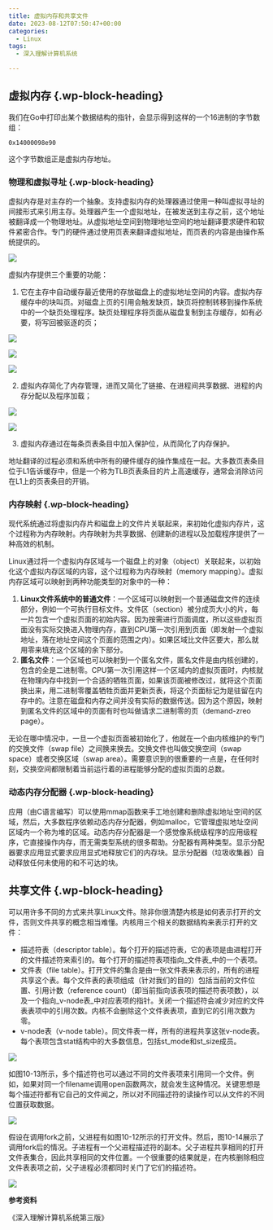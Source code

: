 ```yaml
---
title: 虚拟内存和共享文件
date: 2023-08-12T07:50:47+00:00
categories:
  - Linux
tags:
  - 深入理解计算机系统

---
```


## <span class="ez-toc-section" id="%E8%99%9A%E6%8B%9F%E5%86%85%E5%AD%98"></span>虚拟内存<span class="ez-toc-section-end"></span> {.wp-block-heading}

我们在Go中打印出某个数据结构的指针，会显示得到这样的一个16进制的字节数组：

<pre class="wp-block-code"><code class="">0x14000098e90</code></pre>

这个字节数组正是虚拟内存地址。

### <span class="ez-toc-section" id="%E7%89%A9%E7%90%86%E5%92%8C%E8%99%9A%E6%8B%9F%E5%AF%BB%E5%9D%80"></span>物理和虚拟寻址<span class="ez-toc-section-end"></span> {.wp-block-heading}

虚拟内存是对主存的一个抽象。支持虚拟内存的处理器通过使用一种叫虚拟寻址的间接形式来引用主存。处理器产生一个虚拟地址，在被发送到主存之前，这个地址被翻译成一个物理地址。从虚拟地址空间到物理地址空间的地址翻译要求硬件和软件紧密合作。专门的硬件通过使用页表来翻译虚拟地址，而页表的内容是由操作系统提供的。

![](image.png)

虚拟内存提供三个重要的功能：

1. 它在主存中自动缓存最近使用的存放磁盘上的虚拟地址空间的内容。虚拟内存缓存中的块叫页。对磁盘上页的引用会触发缺页，缺页将控制转移到操作系统中的一个缺页处理程序。缺页处理程序将页面从磁盘复制到主存缓存，如有必要，将写回被驱逐的页；

![](image-1.png)

![](image-2.png)

![](image-3.png)

2. 虚拟内存简化了内存管理，进而又简化了链接、在进程间共享数据、进程的内存分配以及程序加载；

![](image-4.png)

![](image-5.png)

3. 虚拟内存通过在每条页表条目中加入保护位，从而简化了内存保护。

地址翻译的过程必须和系统中所有的硬件缓存的操作集成在一起。大多数页表条目位于L1告诉缓存中，但是一个称为TLB页表条目的片上高速缓存，通常会消除访问在L1上的页表条目的开销。

### <span class="ez-toc-section" id="%E5%86%85%E5%AD%98%E6%98%A0%E5%B0%84"></span>内存映射<span class="ez-toc-section-end"></span> {.wp-block-heading}

现代系统通过将虚拟内存片和磁盘上的文件片关联起来，来初始化虚拟内存片，这个过程称为内存映射。内存映射为共享数据、创建新的进程以及加载程序提供了一种高效的机制。

Linux通过将一个虚拟内存区域与一个磁盘上的对象（object）关联起来，以初始化这个虚拟内存区域的内容，这个过程称为内存映射（memory mapping）。虚拟内存区域可以映射到两种功能类型的对象中的一种：

  1. **Linux文件系统中的普通文件**：一个区域可以映射到一个普通磁盘文件的连续部分，例如一个可执行目标文件。文件区（section）被分成页大小的片，每一片包含一个虚拟页面的初始内容。因为按需进行页面调度，所以这些虚拟页面没有实际交换进入物理内存，直到CPU第一次引用到页面（即发射一个虚拟地址，落在地址空间这个页面的范围之内）。如果区域比文件区要大，那么就用零来填充这个区域的余下部分。
  2. **匿名文件**：一个区域也可以映射到一个匿名文件，匿名文件是由内核创建的，包含的全是二进制零。CPU第一次引用这样一个区域内的虚拟页面时，内核就在物理内存中找到一个合适的牺牲页面，如果该页面被修改过，就将这个页面换出来，用二进制零覆盖牺牲页面并更新页表，将这个页面标记为是驻留在内存中的。注意在磁盘和内存之间并没有实际的数据传送。因为这个原因，映射到匿名文件的区域中的页面有时也叫做请求二进制零的页（demand-zreo page）。

无论在哪中情况中，一旦一个虚拟页面被初始化了，他就在一个由内核维护的专门的交换文件（swap file）之间换来换去。交换文件也叫做交换空间（swap space）或者交换区域（swap area）。需要意识到的很重要的一点是，在任何时刻，交换空间都限制着当前运行着的进程能够分配的虚拟页面的总数。

### <span class="ez-toc-section" id="%E5%8A%A8%E6%80%81%E5%86%85%E5%AD%98%E5%88%86%E9%85%8D%E5%99%A8"></span>动态内存分配器<span class="ez-toc-section-end"></span> {.wp-block-heading}

应用（由C语言编写）可以使用mmap函数来手工地创建和删除虚拟地址空间的区域，然后，大多数程序依赖动态内存分配器，例如malloc，它管理虚拟地址空间区域内一个称为堆的区域。动态内存分配器是一个感觉像系统级程序的应用级程序，它直接操作内存，而无需类型系统的很多帮助。分配器有两种类型。显示分配器要求应用显式要求应用显式地释放它们的内存块。显示分配器（垃圾收集器）自动释放任何未使用的和不可达的块。

## <span class="ez-toc-section" id="%E5%85%B1%E4%BA%AB%E6%96%87%E4%BB%B6"></span>共享文件<span class="ez-toc-section-end"></span> {.wp-block-heading}

可以用许多不同的方式来共享Linux文件。除非你很清楚内核是如何表示打开的文件，否则文件共享的概念相当难懂。内核用三个相关的数据结构来表示打开的文件：

  * 描述符表（descriptor table）。每个打开的描述符表，它的表项是由进程打开的文件描述符来索引的。每个打开的描述符表项指向_文件表_中的一个表项。
  * 文件表（file table）。打开文件的集合是由一张文件表来表示的，所有的进程共享这个表。每个文件表的表项组成（针对我们的目的）包括当前的文件位置、引用计数（reference count）（即当前指向该表项的描述符表项数），以及一个指向_v-node表_中对应表项的指针。关闭一个描述符会减少对应的文件表表项中的引用次数。内核不会删除这个文件表表项，直到它的引用次数为零。
  * v-node表（v-node table）。同文件表一样，所有的进程共享这张v-node表。每个表项包含stat结构中的大多数信息，包括st\_mode和st\_size成员。

![](image-6.png)

如图10-13所示，多个描述符也可以通过不同的文件表项来引用同一个文件。例如，如果对同一个filename调用open函数两次，就会发生这种情况。关键思想是每个描述符都有它自己的文件闻之，所以对不同描述符的读操作可以从文件的不同位置获取数据。

![](image-7.png)

假设在调用fork之前，父进程有如图10-12所示的打开文件。然后，图10-14展示了调用fork后的情况。子进程有一个父进程描述符的副本。父子进程共享相同的打开文件表集合，因此共享相同的文件位置。一个很重要的结果就是，在内核删除相应文件表表项之前，父子进程必须都同时关门了它们的描述符。

![](image-8.png)

**参考资料**

《深入理解计算机系统第三版》